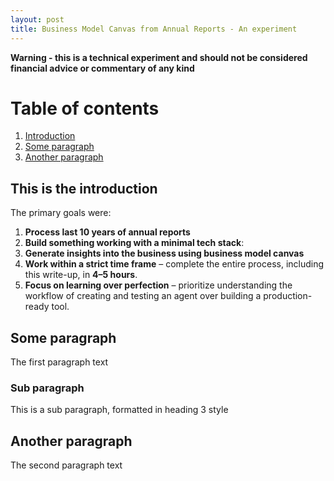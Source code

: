 ```yaml
---
layout: post
title: Business Model Canvas from Annual Reports - An experiment
---
```


**Warning - this is a technical experiment and should not be considered financial advice or commentary of any kind**

# Table of contents
1. [Introduction](#introduction)
2. [Some paragraph](#paragraph1)
3. [Another paragraph](#paragraph2)

## This is the introduction <a name="introduction"></a>
The primary goals were:
1. **Process last 10 years of annual reports**
2. **Build something working with a minimal tech stack**:
3. **Generate insights into the business using business model canvas** 
4. **Work within a strict time frame** – complete the entire process, including this write-up, in **4–5 hours**.
5. **Focus on learning over perfection** – prioritize understanding the workflow of creating and testing an agent over building a production-ready tool.

## Some paragraph <a name="paragraph1"></a>
The first paragraph text

### Sub paragraph <a name="subparagraph1"></a>
This is a sub paragraph, formatted in heading 3 style

## Another paragraph <a name="paragraph2"></a>
The second paragraph text

